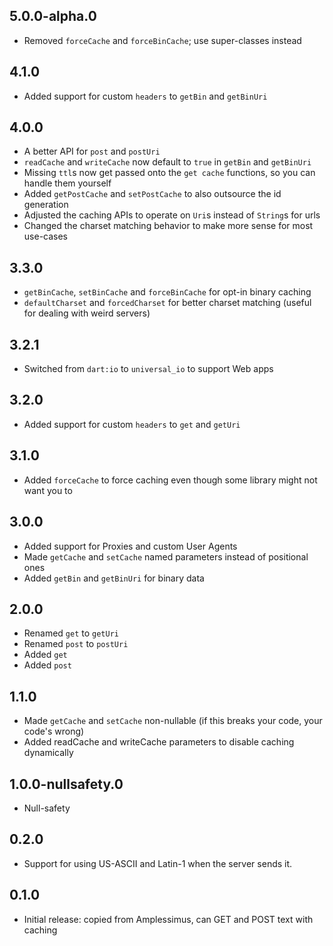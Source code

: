 ## 5.0.0-alpha.0

* Removed `forceCache` and `forceBinCache`; use super-classes instead

## 4.1.0

* Added support for custom `headers` to `getBin` and `getBinUri`

## 4.0.0

* A better API for `post` and `postUri`
* `readCache` and `writeCache` now default to `true` in `getBin` and `getBinUri`
* Missing `ttl`s now get passed onto the `get cache` functions, so you can
handle them yourself
* Added `getPostCache` and `setPostCache` to also outsource the id generation
* Adjusted the caching APIs to operate on `Uri`s instead of `String`s for urls
* Changed the charset matching behavior to make more sense for most use-cases

## 3.3.0

* `getBinCache`, `setBinCache` and `forceBinCache` for opt-in binary caching
* `defaultCharset` and `forcedCharset` for better charset matching
(useful for dealing with weird servers)

## 3.2.1

* Switched from `dart:io` to `universal_io` to support Web apps

## 3.2.0

* Added support for custom `headers` to `get` and `getUri`

## 3.1.0

* Added `forceCache` to force caching even though some library might not want you to

## 3.0.0

* Added support for Proxies and custom User Agents
* Made `getCache` and `setCache` named parameters instead of positional ones
* Added `getBin` and `getBinUri` for binary data

## 2.0.0

* Renamed `get` to `getUri`
* Renamed `post` to `postUri`
* Added `get`
* Added `post`

## 1.1.0

* Made `getCache` and `setCache` non-nullable (if this breaks your code, your code's wrong)
* Added readCache and writeCache parameters to disable caching dynamically

## 1.0.0-nullsafety.0

* Null-safety

## 0.2.0

* Support for using US-ASCII and Latin-1 when the server sends it.

## 0.1.0

* Initial release: copied from Amplessimus, can GET and POST text with caching
